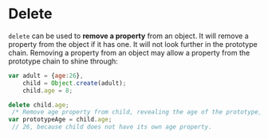 # Delete
`delete` can be used to **remove a property** from an object. It will remove a property from the
object if it has one. It will not look further in the prototype chain.
Removing a property from an object may allow a property from the prototype chain to shine through:
```js
var adult = {age:26},
    child = Object.create(adult);
    child.age = 8;

delete child.age;
 /* Remove age property from child, revealing the age of the prototype, because then it is not overriden. */
var prototypeAge = child.age;
 // 26, because child does not have its own age property.
```
